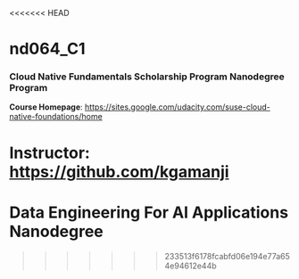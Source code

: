 <<<<<<< HEAD
# nd064_C1
### Cloud Native Fundamentals Scholarship Program Nanodegree Program

**Course Homepage**: https://sites.google.com/udacity.com/suse-cloud-native-foundations/home

**Instructor**: https://github.com/kgamanji
=======
# Data Engineering For AI Applications Nanodegree
>>>>>>> 233513f6178fcabfd06e194e77a654e94612e44b
